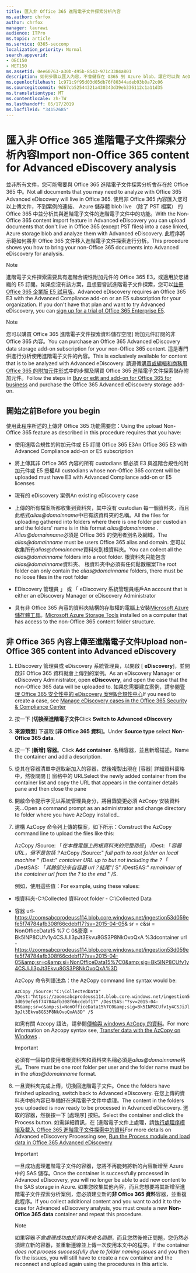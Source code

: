 ```yaml
---
title: 匯入非 Office 365 進階電子文件探索分析內容
ms.author: chrfox
author: chrfox
manager: laurawi
audience: ITPro
ms.topic: article
ms.service: O365-seccomp
localization_priority: Normal
search.appverid:
- OEC150
- MET150
ms.assetid: 0ee60763-a30b-495b-8543-971c3384a801
description: 如何步驟以匯入內容，不會儲存在 O365 到 Azure blob，讓它可以與 AeD 分析
ms.openlocfilehash: 1c971c9f95d03d05db76f80344adeb93b0a72c06
ms.sourcegitcommit: 9d67cb52544321a430343d39eb336112c1a11d35
ms.translationtype: MT
ms.contentlocale: zh-TW
ms.lasthandoff: 05/17/2019
ms.locfileid: "34152685"
---
```

# <a name="import-non-office-365-content-for-advanced-ediscovery-analysis"></a><span data-ttu-id="8d1fe-103">匯入非 Office 365 進階電子文件探索分析內容</span><span class="sxs-lookup"><span data-stu-id="8d1fe-103">Import non-Office 365 content for Advanced eDiscovery analysis</span></span>

<span data-ttu-id="8d1fe-104">並非所有文件，您可能需要與 Office 365 進階電子文件探索分析會存在於 Office 365 中。</span><span class="sxs-lookup"><span data-stu-id="8d1fe-104">Not all documents that you may need to analyze with Office 365 Advanced eDiscovery will live in Office 365.</span></span> <span data-ttu-id="8d1fe-105">使用非 Office 365 內容匯入您可以上傳文件，不到案例的連結、 Azure 儲存體 blob live （除了 PST 檔案） 的 Office 365 中並分析其與進階電子文件的進階電子文件中的功能。</span><span class="sxs-lookup"><span data-stu-id="8d1fe-105">With the Non-Office 365 content import feature in Advanced eDiscovery you can upload documents that don't live in Office 365 (except PST files) into a case linked, Azure storage blob and analyze them with Advanced eDiscovery.</span></span> <span data-ttu-id="8d1fe-106">此程序將示範如何將非 Office 365 文件移入進階電子文件探索進行分析。</span><span class="sxs-lookup"><span data-stu-id="8d1fe-106">This procedure shows you how to bring your non-Office 365 documents into Advanced eDiscovery for analysis.</span></span>
  
> [!NOTE]
> <span data-ttu-id="8d1fe-p102">進階電子文件探索需要具有進階合規性附加元件的 Office 365 E3，或適用於您組織的 E5 訂閱。如果您沒有該方案，且想要嘗試進階電子文件探索，您可以[註冊 Office 365 企業版 E5 試用版](https://go.microsoft.com/fwlink/p/?LinkID=698279)。</span><span class="sxs-lookup"><span data-stu-id="8d1fe-p102">Advanced eDiscovery requires an Office 365 E3 with the Advanced Compliance add-on or an E5 subscription for your organization. If you don't have that plan and want to try Advanced eDiscovery, you can [sign up for a trial of Office 365 Enterprise E5](https://go.microsoft.com/fwlink/p/?LinkID=698279).</span></span> 
  
> [!NOTE]
> <span data-ttu-id="8d1fe-109">您可以購買 Office 365 進階電子文件探索資料儲存空間] 附加元件訂閱的非 Office 365 內容。</span><span class="sxs-lookup"><span data-stu-id="8d1fe-109">You can purchase an Office 365 Advanced eDiscovery data storage add-on subscription for your non-Office 365 content.</span></span> <span data-ttu-id="8d1fe-110">這是專門供進行分析使用進階電子文件的內容。</span><span class="sxs-lookup"><span data-stu-id="8d1fe-110">This is exclusively available for content that is to be analyzed with Advanced eDiscovery.</span></span> <span data-ttu-id="8d1fe-111">請遵循[購買或編輯和商務用 Office 365 的附加元件形式](https://support.office.com/article/Buy-or-edit-an-add-on-for-Office-365-for-business-4e7b57d6-b93b-457d-aecd-0ea58bff07a6)中的步驟及購買 Office 365 進階電子文件探索儲存附加元件。</span><span class="sxs-lookup"><span data-stu-id="8d1fe-111">Follow the steps in [Buy or edit and add-on for Office 365 for business](https://support.office.com/article/Buy-or-edit-an-add-on-for-Office-365-for-business-4e7b57d6-b93b-457d-aecd-0ea58bff07a6) and purchase the Office 365 Advanced eDiscovery storage add-on.</span></span> 
  
## <a name="before-you-begin"></a><span data-ttu-id="8d1fe-112">開始之前</span><span class="sxs-lookup"><span data-stu-id="8d1fe-112">Before you begin</span></span>

<span data-ttu-id="8d1fe-113">使用此程序所述的上傳非 Office 365 功能需要您：</span><span class="sxs-lookup"><span data-stu-id="8d1fe-113">Using the upload Non-Office 365 feature as described in this procedure requires that you have:</span></span>
  
- <span data-ttu-id="8d1fe-114">使用進階合規性的附加元件或 E5 訂閱 Office 365 E3</span><span class="sxs-lookup"><span data-stu-id="8d1fe-114">An Office 365 E3 with Advanced Compliance add-on or E5 subscription</span></span>
    
- <span data-ttu-id="8d1fe-115">將上傳其非 Office 365 內容的所有 custodians 都必須 E3 與進階合規性的附加元件或 E5 授權</span><span class="sxs-lookup"><span data-stu-id="8d1fe-115">All custodians whose non-Office 365 content will be uploaded must have E3 with Advanced Compliance add-on or E5 licenses</span></span>
    
- <span data-ttu-id="8d1fe-116">現有的 eDiscovery 案例</span><span class="sxs-lookup"><span data-stu-id="8d1fe-116">An existing eDiscovery case</span></span>
    
- <span data-ttu-id="8d1fe-117">上傳的所有檔案所都收集到資料夾，其中沒有 custodian 每一個資料夾，而且此格式*alias@domainname*中已有該資料夾的名稱。</span><span class="sxs-lookup"><span data-stu-id="8d1fe-117">All the files for uploading gathered into folders where there is one folder per custodian and the folders' name is in this format  *alias@domainname*  .</span></span> <span data-ttu-id="8d1fe-118">*Alias@domainname*必須是 Office 365 的使用者別名及網域。</span><span class="sxs-lookup"><span data-stu-id="8d1fe-118">The  *alias@domainname*  must be users Office 365 alias and domain.</span></span> <span data-ttu-id="8d1fe-119">您可以收集所有*alias@domainname*資料夾到根資料夾。</span><span class="sxs-lookup"><span data-stu-id="8d1fe-119">You can collect all the  *alias@domainname*  folders into a root folder.</span></span> <span data-ttu-id="8d1fe-120">根資料夾只能包含*alias@domainname*資料夾、 根資料夾中必須有任何鬆散檔案</span><span class="sxs-lookup"><span data-stu-id="8d1fe-120">The root folder can only contain the  *alias@domainname*  folders, there must be no loose files in the root folder</span></span> 
    
- <span data-ttu-id="8d1fe-121">EDiscovery 管理員 」 或 「 eDiscovery 系統管理員帳戶</span><span class="sxs-lookup"><span data-stu-id="8d1fe-121">An account that is either an eDiscovery Manager or eDiscovery Administrator</span></span>
    
- <span data-ttu-id="8d1fe-122">具有非 Office 365 內容的資料夾結構的存取權的電腦上安裝[Microsoft Azure 儲存體工具](https://aka.ms/downloadazcopy)。</span><span class="sxs-lookup"><span data-stu-id="8d1fe-122">[Microsoft Azure Storage Tools](https://aka.ms/downloadazcopy) installed on a computer that has access to the non-Office 365 content folder structure.</span></span> 
    
## <a name="upload-non-office-365-content-into-advanced-ediscovery"></a><span data-ttu-id="8d1fe-123">非 Office 365 內容上傳至進階電子文件</span><span class="sxs-lookup"><span data-stu-id="8d1fe-123">Upload non-Office 365 content into Advanced eDiscovery</span></span>

1. <span data-ttu-id="8d1fe-124">EDiscovery 管理員或 eDiscovery 系統管理員，以開啟 [ **eDiscovery**]，並開啟非 Office 365 資料就會上傳到的案例。</span><span class="sxs-lookup"><span data-stu-id="8d1fe-124">As an eDiscovery Manager or eDiscovery Administrator, open **eDiscovery**, and open the case that the non-Office 365 data will be uploaded to.</span></span> <span data-ttu-id="8d1fe-125">如果您需要建立案例，請參閱[管理 Office 365 安全性中的 eDiscovery 案例&amp;合規性中心](manage-ediscovery-cases.md)</span><span class="sxs-lookup"><span data-stu-id="8d1fe-125">If you need to create a case, see [Manage eDiscovery cases in the Office 365 Security &amp; Compliance Center](manage-ediscovery-cases.md)</span></span>
    
2. <span data-ttu-id="8d1fe-126">按一下 [**切換至進階電子文件**</span><span class="sxs-lookup"><span data-stu-id="8d1fe-126">Click **Switch to Advanced eDiscovery**</span></span>
    
3. <span data-ttu-id="8d1fe-127">**來源類型**] 下選取 [**非 Office 365 資料**]。</span><span class="sxs-lookup"><span data-stu-id="8d1fe-127">Under **Source type** select **Non-Office 365 data**.</span></span>
    
4. <span data-ttu-id="8d1fe-128">按一下 [**新增] 容器**。</span><span class="sxs-lookup"><span data-stu-id="8d1fe-128">Click **Add container**.</span></span> <span data-ttu-id="8d1fe-129">名稱容器，並且新增描述。</span><span class="sxs-lookup"><span data-stu-id="8d1fe-129">Name the container and add a description.</span></span>
    
5. <span data-ttu-id="8d1fe-130">從其在容器清單中選取新加入的容器，然後複製出現在 [容器] 詳細資料窗格中，然後關閉 [] 窗格中的 URL</span><span class="sxs-lookup"><span data-stu-id="8d1fe-130">Select the newly added container from the container list and copy the URL that appears in the container details pane and then close the pane</span></span>
    
6. <span data-ttu-id="8d1fe-131">開啟命令提示字元以系統管理員身分，將目錄變更必須 AzCopy 安裝資料夾...</span><span class="sxs-lookup"><span data-stu-id="8d1fe-131">Open a command prompt as an administrator and change directory to folder where you have AzCopy installed..</span></span>
    
7. <span data-ttu-id="8d1fe-132">建構 AzCopy 命令列上傳的檔案，如下所示：</span><span class="sxs-lookup"><span data-stu-id="8d1fe-132">Construct the AzCopy command line to upload the files like this:</span></span>
    
    <span data-ttu-id="8d1fe-133">AzCopy /Source: 「*在本機電腦上的根資料夾的完整路徑*」 /Dest: 「*容器 URL，但不是包括？*</span><span class="sxs-lookup"><span data-stu-id="8d1fe-133">AzCopy /Source:" *full path to root folder on local machine*  " /Dest:"  *container URL up to but not including the ?*</span></span>  <span data-ttu-id="8d1fe-134">「 /DestSAS: 「*其餘部分來自容器 url？結尾*"/ S</span><span class="sxs-lookup"><span data-stu-id="8d1fe-134">" /DestSAS:"  *remainder of the container url from the ? to the end*  " /S.</span></span> 
    
    <span data-ttu-id="8d1fe-135">例如，使用這些值：</span><span class="sxs-lookup"><span data-stu-id="8d1fe-135">For example, using these values:</span></span> 
    
  - <span data-ttu-id="8d1fe-136">根資料夾-C:\Collected 資料</span><span class="sxs-lookup"><span data-stu-id="8d1fe-136">root folder - C:\Collected Data</span></span> 
    
  - <span data-ttu-id="8d1fe-137">容器 url- https://zoomsabcprodeuss114.blob.core.windows.net/ingestion53d059efe5f74784afb308f66cdebf17?sv=2015-04-05&amp; sr = c&amp;si = NonOfficeData15 %7 C 0&amp;簽章 = Bk5INP8CUfv1y4CSJiJl3pJt3Ekvu8GS3P8NkOvoQxA %3d</span><span class="sxs-lookup"><span data-stu-id="8d1fe-137">container url - https://zoomsabcprodeuss114.blob.core.windows.net/ingestion53d059efe5f74784afb308f66cdebf17?sv=2015-04-05&amp;sr=c&amp;si=NonOfficeData15%7C0&amp;sig=Bk5INP8CUfv1y4CSJiJl3pJt3Ekvu8GS3P8NkOvoQxA%3D</span></span>
    
    <span data-ttu-id="8d1fe-138">AzCopy 命令列語法為：</span><span class="sxs-lookup"><span data-stu-id="8d1fe-138">the AzCopy command line syntax would be:</span></span>
    
     `AzCopy /Source:"C:\CollectedData" /Dest:"https://zoomsabcprodeuss114.blob.core.windows.net/ingestion53d059efe5f74784afb308f66cdebf17" /DestSAS:"?sv=2015-04-05&amp;sr=c&amp;si=NonOfficeData15%7C0&amp;sig=Bk5INP8CUfv1y4CSJiJl3pJt3Ekvu8GS3P8NkOvoQxA%3D" /S`
    
    <span data-ttu-id="8d1fe-139">如需有關 Azcopy 語法，請參閱[傳輸與 windows AzCopy 的資料](https://docs.microsoft.com/azure/storage/common/storage-use-azcopy)。</span><span class="sxs-lookup"><span data-stu-id="8d1fe-139">For more information on Azcopy syntax see, [Transfer data with the AzCopy on Windows](https://docs.microsoft.com/azure/storage/common/storage-use-azcopy) .</span></span> 
    
    > [!IMPORTANT]
    > <span data-ttu-id="8d1fe-140">必須有一個每位使用者根資料夾和資料夾名稱必須是*alias@domainname*格式。</span><span class="sxs-lookup"><span data-stu-id="8d1fe-140">There must be one root folder per user and the folder name must be in the  *alias@domainname*  format.</span></span> 
  
8. <span data-ttu-id="8d1fe-141">一旦資料夾完成上傳，切換回進階電子文件。</span><span class="sxs-lookup"><span data-stu-id="8d1fe-141">Once the folders have finished uploading, switch back to Advanced eDiscovery.</span></span> <span data-ttu-id="8d1fe-142">在您上傳的資料夾中的內容已準備好在進階電子文件中處理。</span><span class="sxs-lookup"><span data-stu-id="8d1fe-142">The content in the folders you uploaded is now ready to be processed in Advanced eDiscovery.</span></span> <span data-ttu-id="8d1fe-143">選取的容器，然後按一下 [處理序] 按鈕。</span><span class="sxs-lookup"><span data-stu-id="8d1fe-143">Select the container and click the Process button.</span></span> <span data-ttu-id="8d1fe-144">如需詳細資訊，在 [進階電子文件上處理，請[執行處理序模組及載入 Office 365 進階電子文件探索中的資料](run-the-process-module-and-load-data-in-advanced-ediscovery.md)</span><span class="sxs-lookup"><span data-stu-id="8d1fe-144">For more details on Advanced eDiscovery Processing see, [Run the Process module and load data in Office 365 Advanced eDiscovery](run-the-process-module-and-load-data-in-advanced-ediscovery.md)</span></span>
    
    > [!IMPORTANT]
    > <span data-ttu-id="8d1fe-145">一旦成功處理進階電子文件的容器，您將不再能夠將新的內容新增至 Azure 中的 SAS 儲存。</span><span class="sxs-lookup"><span data-stu-id="8d1fe-145">Once the container is successfully processed in Advanced eDiscovery, you will no longer be able to add new content to the SAS storage in Azure.</span></span> <span data-ttu-id="8d1fe-146">如果您收集其他內容，而且您想要將其新增至進階電子文件探索分析案例，您必須建立新的**非 Office 365 資料**容器，並重複此程序。</span><span class="sxs-lookup"><span data-stu-id="8d1fe-146">If you collect additional content and you want to add it to the case for Advanced eDiscovery analysis, you must create a new **Non-Office 365 data** container and repeat this procedure.</span></span> 
  
    > [!NOTE]
    > <span data-ttu-id="8d1fe-147">如果容器*不會處理成功由於資料夾命名問題*，而且您然後修正問題，您仍然必須建立新的容器，並重新連線並上傳一次使用本文中的程序。</span><span class="sxs-lookup"><span data-stu-id="8d1fe-147">If the container  *does not process successfully due to folder naming issues*  and you then fix the issues, you will still have to create a new container and the reconnect and upload again using the procedures in this article.</span></span> 
  

